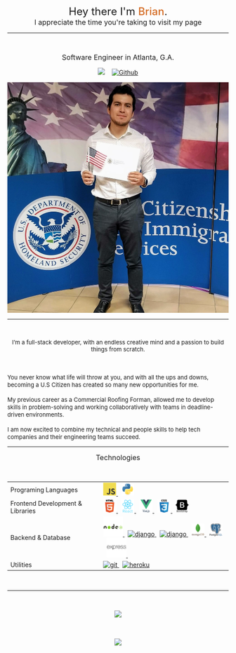  <div align="center">
    <font size="5px"> 
        Hey there I'm 
        <span style="color:#D46B23; font-weight:500 "  >Brian</span>.
    </font> <br> 
    <font size="3px" align="center"> 
        I appreciate the time you're taking to visit my page
    </font> 
 </div>

---

<p>&nbsp;</p>
<div align="center">
    <font size="3px"> 
        Software Engineer in Atlanta, G.A.
    </font>
    <p align="center">
<a href="https://www.linkedin.com/in/brian-lara/" target="_blank"><img src="https://img.shields.io/badge/LinkedIn-%230077B5.svg?&logo=linkedin&logoColor=white" /></a>&nbsp;&nbsp;&nbsp;
<a href="https://github.com/BrianDLara" target="_blank"> <img alt="Github" src="https://img.shields.io/badge/GitHub-%2320232a.svg?&logo=github&logoColor=white" /></a>
</p>
</div>

<div align="center">
<img src="images/img2.jpeg" alt="Brian as a contruction worker" align="center">
</div>

---

<br>

<font size="2px"> 
<p align='center'>
I’m a full-stack developer, with an endless creative mind and a passion to build things from scratch. 
</p>
<br><br>
You never know what life will throw at you, and with all the ups and downs, becoming a U.S Citizen has created so many new opportunities for me. 
<br><br> 
My previous career as a Commercial Roofing Forman, allowed me to develop skills in problem-solving and working collaboratively with teams in deadline-driven environments. 
<br><br>
I am now excited to combine my technical and people skills to help tech companies and their engineering teams succeed.
</font>

---

<div align="center">
<font size="3px">Technologies</font>

&nbsp;

<table>
  <tbody>
  <tr>
      <td>Programing Languages</td>
      <td>
        <!-- Vanilla Javascript -->
        <a href="https://developer.mozilla.org/en-US/docs/Web/JavaScript" target="_blank" rel="noreferrer"> <img src="https://raw.githubusercontent.com/devicons/devicon/master/icons/javascript/javascript-original.svg" alt="javascript" width="30" height="30"/> </a>
        &nbsp; 
        <!-- Python -->
        <a href="https://www.python.org" target="_blank" rel="noreferrer"> <img src="https://raw.githubusercontent.com/devicons/devicon/master/icons/python/python-original.svg" alt="python" width="30" height="30"/> </a>
      </td>
    </tr>
    <tr>
      <td>Frontend Development & Libraries</td>
      <td>
      <!-- HTML -->
       <a href="https://www.w3.org/html/" target="_blank" rel="noreferrer"> <img src="https://raw.githubusercontent.com/devicons/devicon/master/icons/html5/html5-original-wordmark.svg" alt="html5" width="30" height="30"/> </a> 
       &nbsp;
      <!-- React -->
        <a href="https://reactjs.org/" target="_blank" rel="noreferrer"> <img src="https://raw.githubusercontent.com/devicons/devicon/master/icons/react/react-original-wordmark.svg" alt="react" width="30" height="30"/> </a>
        &nbsp; 
        <!-- Vue -->
        <a href="https://vuejs.org/" target="_blank" rel="noreferrer"> <img src="https://raw.githubusercontent.com/devicons/devicon/master/icons/vuejs/vuejs-original-wordmark.svg" alt="vueJs" width="30" height="30"/> </a>
        &nbsp;
       <!-- CSS -->
        <a href="https://www.w3schools.com/css/" target="_blank" rel="noreferrer"> <img src="https://raw.githubusercontent.com/devicons/devicon/master/icons/css3/css3-original-wordmark.svg" alt="css3" width="30" height="30"/> </a>
        &nbsp; 
        <!-- Bootstrap -->
        <a href="https://getbootstrap.com" target="_blank" rel="noreferrer"> <img src="https://raw.githubusercontent.com/devicons/devicon/master/icons/bootstrap/bootstrap-plain-wordmark.svg" alt="bootstrap" width="30" height="30"/> </a>
      </td>
    </tr>
      <td>Backend & Database</td>
      <td>
      <!-- Node.js -->
      <a href="https://nodejs.org" target="_blank" rel="noreferrer"> <img src="https://raw.githubusercontent.com/devicons/devicon/master/icons/nodejs/nodejs-original-wordmark.svg" alt="nodejs" width="45" /> </a>
      &nbsp;
         <!-- Sequelize -->
        <a href="https://sequelize.org/" target="_blank" rel="noreferrer"> <img src="https://i.imgur.com/yK3ykUx.png" alt="django" width="30" height="30"/> </a>
        &nbsp;
        <!-- Django -->
        <a href="https://www.djangoproject.com/" target="_blank" rel="noreferrer"> <img src="https://cdn.worldvectorlogo.com/logos/django.svg" alt="django" width="30" height="30"/> </a>
        &nbsp;
      <!-- mongodb -->
        <a href="https://www.mongodb.com/" target="_blank" rel="noreferrer"> <img src="https://raw.githubusercontent.com/devicons/devicon/master/icons/mongodb/mongodb-original-wordmark.svg" alt="mongodb" width="30" height="30"/> </a>
        &nbsp;
        <!-- Postgresql -->
        <a href="https://www.postgresql.org" target="_blank" rel="noreferrer"> <img src="https://raw.githubusercontent.com/devicons/devicon/master/icons/postgresql/postgresql-original-wordmark.svg" alt="postgresql" width="30" height="30"/> </a>
        &nbsp;
        <!-- Express.js -->
        <a href="https://expressjs.com" target="_blank" rel="noreferrer"> <img src="https://raw.githubusercontent.com/devicons/devicon/master/icons/express/express-original-wordmark.svg" alt="express" width="45"/> </a>
        &nbsp;
      </td>
    </tr>
    <tr>
      <td>Utilities</td>
      <td>
      <!-- Git -->
        <a href="https://git-scm.com/" target="_blank" rel="noreferrer"> <img src="https://www.vectorlogo.zone/logos/git-scm/git-scm-icon.svg" alt="git" width="30" height="30"/> </a>
        &nbsp;
        <!-- Heroku -->
        <a href="https://heroku.com" target="_blank" rel="noreferrer"> <img src="https://www.vectorlogo.zone/logos/heroku/heroku-icon.svg" alt="heroku" width="30" height="30"/> </a>
      </td>
    </tr>
  </tbody>
</table>
 </div>

&nbsp;

---

&nbsp;

<div align="center">
  <img src="https://github-readme-stats.vercel.app/api?username=BrianDLara&hide=stars&show_icons=true&theme=radical&card_width=400&custom_title=My Current Stats" />
</div>
<p>&nbsp;</p>
<div align="center">
  <img src="https://github-readme-stats.vercel.app/api/top-langs/?username=BrianDLara&layout=compact&theme=gotham&card_width=400" />
</div>

